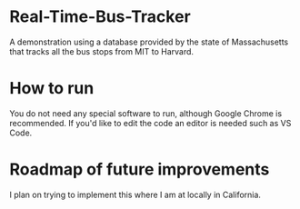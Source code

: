 # Real-Time-Bus-Tracker

A demonstration using a database provided by the state of Massachusetts that tracks all the bus stops from MIT to Harvard.

# How to run

You do not need any special software to run, although Google Chrome is recommended. If you'd like to edit the code an editor is needed such as VS Code.

# Roadmap of future improvements

I plan on trying to implement this where I am at locally in California.


